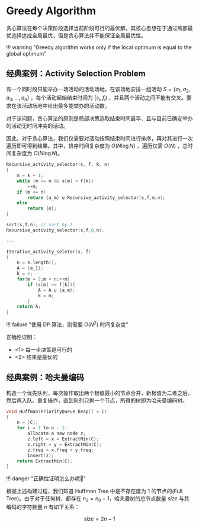 
# Greedy Algorithm

贪心算法在每个决策阶段选择当前阶段可行的最优解。其核心思想在于通过局部最优选择达成全局最优，但是贪心算法并不能保证全局最优性。

!!! warning "Greedy algorithm works only if the local optimum is equal to the global optimum"

## 经典案例：Activity Selection Problem

有一个同时段只能举办一场活动的活动场地，在该场地安排一组活动 $S=\{a_1, a_2, a_3,..., a_n\}$ ，每个活动起始结束时间为 $[s_i, f_i)$ ，并且两个活动之间不能有交叉。要求在该活动场地中给出最多能举办的活动数。

对于该问题，贪心算法的原则是局部决策选取结束时间最早、且与目前已确定举办的活动无时间冲突的活动。

因此，对于贪心算法，我们仅需要对活动按照结束时间进行排序，再对其进行一次遍历即可得到结果。其中，排序时间复杂度为 $O(N\log N)$ ，遍历仅需 $O(N)$ ，总时间复杂度为 $O(N\log N)$。

```c
Recursive_activity_selector(s, f, k, n)
{
	m = k + 1;
	while (m <= n && s[m] < f[k])
		++m;
	if (m <= n)
		return {a_m} ∪ Recursive_activity_selector(s,f,m,n);
	else
		return {∅};
}

sort(s,f,n); // sort by f
Recursive_activity_selector(s,f,0,n);

---

Iterative_activity_seletor(s, f)
{
	n = s.length();
	A = {a_1};
	k = 1;
	for(m = 2;m < n;++m)
		if (s[m] >= f[k]){
			A = A ∪ {a_m};
			k = m;
		}
	return A;
}
```


!!! failure "使用 DP 算法，则需要 $O(N^2)$ 时间复杂度"

正确性证明：

- <1> 每一步决策是可行的
- <2> 结果是最优的

## 经典案例：哈夫曼编码

构造一个优先队列，每次操作取出两个根值最小的节点合并，新根值为二者之后，然后再入队。重复操作，直到队列只剩一个节点，所得的树即为哈夫曼编码树。

```c
void Huffman(PriorityQueue heap[] = C)
{
	n = |C|;
	for i = 1 to n - 1:
		allocate a new node z;
		z.left = x = ExtractMin(C);
		z.right = y = ExtractMin(C);
		z.freq = x.freq + y.freq;
		Insert(z);
	return ExtractMin(C);
}
```

!!! danger "正确性证明怎么办呢🥺"

根据上述构建过程，我们知道 Huffman Tree 中是不存在度为 1 的节点的(Full Tree)。由于对于任何树，都存在 $n_2= n_0 -1$，哈夫曼树的总节点数量 $size$ 与其编码的字符数量 $n$ 有如下关系：

$$
\text{size} = 2n-1
$$